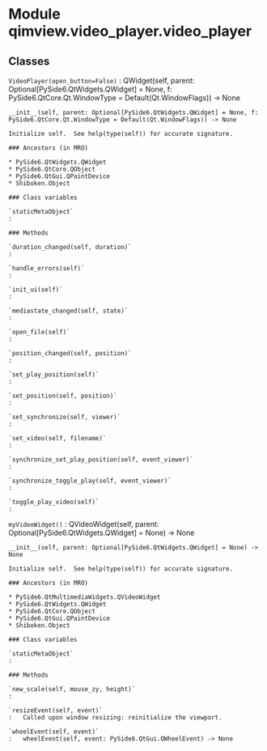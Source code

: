 Module qimview.video_player.video_player
========================================

Classes
-------

`VideoPlayer(open_button=False)`
:   QWidget(self, parent: Optional[PySide6.QtWidgets.QWidget] = None, f: PySide6.QtCore.Qt.WindowType = Default(Qt.WindowFlags)) -> None
    
    __init__(self, parent: Optional[PySide6.QtWidgets.QWidget] = None, f: PySide6.QtCore.Qt.WindowType = Default(Qt.WindowFlags)) -> None
    
    Initialize self.  See help(type(self)) for accurate signature.

    ### Ancestors (in MRO)

    * PySide6.QtWidgets.QWidget
    * PySide6.QtCore.QObject
    * PySide6.QtGui.QPaintDevice
    * Shiboken.Object

    ### Class variables

    `staticMetaObject`
    :

    ### Methods

    `duration_changed(self, duration)`
    :

    `handle_errors(self)`
    :

    `init_ui(self)`
    :

    `mediastate_changed(self, state)`
    :

    `open_file(self)`
    :

    `position_changed(self, position)`
    :

    `set_play_position(self)`
    :

    `set_position(self, position)`
    :

    `set_synchronize(self, viewer)`
    :

    `set_video(self, filename)`
    :

    `synchronize_set_play_position(self, event_viewer)`
    :

    `synchronize_toggle_play(self, event_viewer)`
    :

    `toggle_play_video(self)`
    :

`myVideoWidget()`
:   QVideoWidget(self, parent: Optional[PySide6.QtWidgets.QWidget] = None) -> None
    
    __init__(self, parent: Optional[PySide6.QtWidgets.QWidget] = None) -> None
    
    Initialize self.  See help(type(self)) for accurate signature.

    ### Ancestors (in MRO)

    * PySide6.QtMultimediaWidgets.QVideoWidget
    * PySide6.QtWidgets.QWidget
    * PySide6.QtCore.QObject
    * PySide6.QtGui.QPaintDevice
    * Shiboken.Object

    ### Class variables

    `staticMetaObject`
    :

    ### Methods

    `new_scale(self, mouse_zy, height)`
    :

    `resizeEvent(self, event)`
    :   Called upon window resizing: reinitialize the viewport.

    `wheelEvent(self, event)`
    :   wheelEvent(self, event: PySide6.QtGui.QWheelEvent) -> None